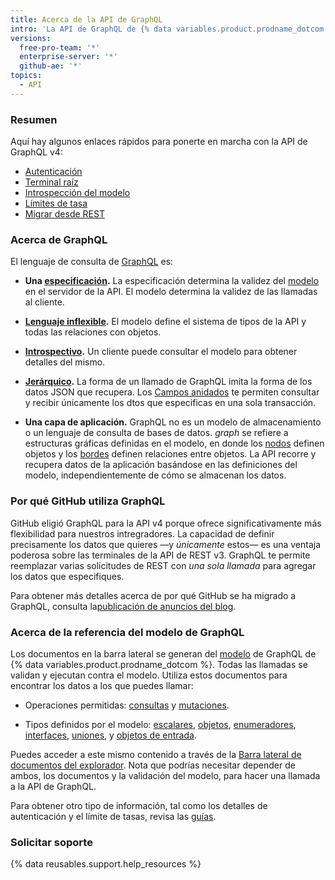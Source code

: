 ```yaml
---
title: Acerca de la API de GraphQL
intro: 'La API de GraphQL de {% data variables.product.prodname_dotcom %} ofrece flexibilidad y la capacidad de definir precisamente los datos que quieres recuperar.'
versions:
  free-pro-team: '*'
  enterprise-server: '*'
  github-ae: '*'
topics:
  - API
---
```


### Resumen

Aquí hay algunos enlaces rápidos para ponerte en marcha con la API de GraphQL v4:

* [Autenticación](/v4/guides/forming-calls/#authenticating-with-graphql)
* [Terminal raíz](/v4/guides/forming-calls/#the-graphql-endpoint)
* [Introspección del modelo](/v4/guides/intro-to-graphql/#discovering-the-graphql-api)
* [Límites de tasa](/v4/guides/resource-limitations/)
* [Migrar desde REST](/v4/guides/migrating-from-rest)

### Acerca de GraphQL

El lenguaje de consulta de [GraphQL](https://graphql.github.io/) es:

* **Una [especificación](https://graphql.github.io/graphql-spec/June2018/).** La especificación determina la validez del [modelo](/v4/guides/intro-to-graphql#schema) en el servidor de la API. El modelo determina la validez de las llamadas al cliente.

* **[Lenguaje inflexible](#about-the-graphql-schema-reference).** El modelo define el sistema de tipos de la API y todas las relaciones con objetos.

* **[Introspectivo](/v4/guides/intro-to-graphql#discovering-the-graphql-api).** Un cliente puede consultar el modelo para obtener detalles del mismo.

* **[Jerárquico](/v4/guides/forming-calls).** La forma de un llamado de GraphQL imita la forma de los datos JSON que recupera. Los [Campos anidados](/v4/guides/migrating-from-rest/#example-nesting) te permiten consultar y recibir únicamente los dtos que especificas en una sola transacción.

* **Una capa de aplicación.** GraphQL no es un modelo de almacenamiento o un lenguaje de consulta de bases de datos. _graph_ se refiere a estructuras gráficas definidas en el modelo, en donde los [nodos](/v4/guides/intro-to-graphql#node) definen objetos y los [bordes](/v4/guides/intro-to-graphql#edge) definen relaciones entre objetos. La API recorre y recupera datos de la aplicación basándose en las definiciones del modelo, independientemente de cómo se almacenan los datos.

### Por qué GitHub utiliza GraphQL

GitHub eligió GraphQL para la API v4 porque ofrece significativamente más flexibilidad para nuestros intregradores. La capacidad de definir precisamente los datos que quieres &mdash;y _únicamente_ estos&mdash; es una ventaja poderosa sobre las terminales de la API de REST v3. GraphQL te permite reemplazar varias solicitudes de REST con _una sola llamada_ para agregar los datos que especifiques.

Para obtener más detalles acerca de por qué GitHub se ha migrado a GraphQL, consulta la[publicación de anuncios del blog](https://githubengineering.com/the-github-graphql-api/).

### Acerca de la referencia del modelo de GraphQL

Los documentos en la barra lateral se generan del [modelo](/v4/guides/intro-to-graphql/#discovering-the-graphql-api) de GraphQL de {% data variables.product.prodname_dotcom %}. Todas las llamadas se validan y ejecutan contra el modelo. Utiliza estos documentos para encontrar los datos a los que puedes llamar:

* Operaciones permitidas: [consultas](/v4/query) y [mutaciones](/v4/mutation).

* Tipos definidos por el modelo: [escalares](/v4/scalar), [objetos](/v4/object), [enumeradores](/v4/enum), [interfaces](/v4/interface), [uniones](/v4/union), y [objetos de entrada](/v4/input_object).

Puedes acceder a este mismo contenido a través de la [Barra lateral de documentos del explorador](/v4/guides/using-the-explorer#accessing-the-sidebar-docs). Nota que podrías necesitar depender de ambos, los documentos y la validación del modelo, para hacer una llamada a la API de GraphQL.

Para obtener otro tipo de información, tal como los detalles de autenticación y el límite de tasas, revisa las [guías](/v4/guides).

### Solicitar soporte

{% data reusables.support.help_resources %}
